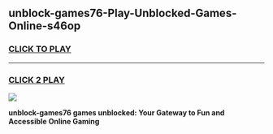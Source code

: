 
## unblock-games76-Play-Unblocked-Games-Online-s46op
<h3>
<a href="https://premium76.site?title=unblock-games76&ref=25A">CLICK TO PLAY</a></h3>
<hr>

<h3>
<a href="https://premium76.site?title=unblock-games76&ref=25A">CLICK 2 PLAY</a>
  
</h3>

<a href="https://premium76.site?title=unblock-games76&ref=25A"><img src="https://clearcache.store/games.png"></a>


**unblock-games76 games unblocked: Your Gateway to Fun and Accessible Online Gaming**
